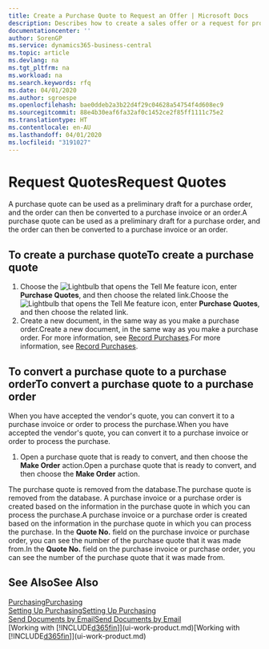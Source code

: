 ```yaml
---
title: Create a Purchase Quote to Request an Offer | Microsoft Docs
description: Describes how to create a sales offer or a request for proposal (RFQ) document to record your offer to a customer to sell products under certain terms.
documentationcenter: ''
author: SorenGP
ms.service: dynamics365-business-central
ms.topic: article
ms.devlang: na
ms.tgt_pltfrm: na
ms.workload: na
ms.search.keywords: rfq
ms.date: 04/01/2020
ms.author: sgroespe
ms.openlocfilehash: bae0ddeb2a3b22d4f29c04628a54754f4d608ec9
ms.sourcegitcommit: 88e4b30eaf6fa32af0c1452ce2f85ff1111c75e2
ms.translationtype: HT
ms.contentlocale: en-AU
ms.lasthandoff: 04/01/2020
ms.locfileid: "3191027"
---
```

# <a name="request-quotes"></a><span data-ttu-id="443db-103">Request Quotes</span><span class="sxs-lookup"><span data-stu-id="443db-103">Request Quotes</span></span>
<span data-ttu-id="443db-104">A purchase quote can be used as a preliminary draft for a purchase order, and the order can then be converted to a purchase invoice or an order.</span><span class="sxs-lookup"><span data-stu-id="443db-104">A purchase quote can be used as a preliminary draft for a purchase order, and the order can then be converted to a purchase invoice or an order.</span></span>


## <a name="to-create-a-purchase-quote"></a><span data-ttu-id="443db-105">To create a purchase quote</span><span class="sxs-lookup"><span data-stu-id="443db-105">To create a purchase quote</span></span>
1. <span data-ttu-id="443db-106">Choose the ![Lightbulb that opens the Tell Me feature](media/ui-search/search_small.png "Tell me what you want to do") icon, enter **Purchase Quotes**, and then choose the related link.</span><span class="sxs-lookup"><span data-stu-id="443db-106">Choose the ![Lightbulb that opens the Tell Me feature](media/ui-search/search_small.png "Tell me what you want to do") icon, enter **Purchase Quotes**, and then choose the related link.</span></span>
2. <span data-ttu-id="443db-107">Create a new document, in the same way as you make a purchase order.</span><span class="sxs-lookup"><span data-stu-id="443db-107">Create a new document, in the same way as you make a purchase order.</span></span> <span data-ttu-id="443db-108">For more information, see [Record Purchases](purchasing-how-record-purchases.md).</span><span class="sxs-lookup"><span data-stu-id="443db-108">For more information, see [Record Purchases](purchasing-how-record-purchases.md).</span></span>

## <a name="to-convert-a-purchase-quote-to-a-purchase-order"></a><span data-ttu-id="443db-109">To convert a purchase quote to a purchase order</span><span class="sxs-lookup"><span data-stu-id="443db-109">To convert a purchase quote to a purchase order</span></span>
<span data-ttu-id="443db-110">When you have accepted the vendor's quote, you can convert it to a purchase invoice or order to process the purchase.</span><span class="sxs-lookup"><span data-stu-id="443db-110">When you have accepted the vendor's quote, you can convert it to a purchase invoice or order to process the purchase.</span></span>

1. <span data-ttu-id="443db-111">Open a purchase quote that is ready to convert, and then choose the **Make Order** action.</span><span class="sxs-lookup"><span data-stu-id="443db-111">Open a purchase quote that is ready to convert, and then choose the **Make Order** action.</span></span>

<span data-ttu-id="443db-112">The purchase quote is removed from the database.</span><span class="sxs-lookup"><span data-stu-id="443db-112">The purchase quote is removed from the database.</span></span> <span data-ttu-id="443db-113">A purchase invoice or a purchase order is created based on the information in the purchase quote in which you can process the purchase.</span><span class="sxs-lookup"><span data-stu-id="443db-113">A purchase invoice or a purchase order is created based on the information in the purchase quote in which you can process the purchase.</span></span> <span data-ttu-id="443db-114">In the **Quote No.** field on the purchase invoice or purchase order, you can see the number of the purchase quote that it was made from.</span><span class="sxs-lookup"><span data-stu-id="443db-114">In the **Quote No.** field on the purchase invoice or purchase order, you can see the number of the purchase quote that it was made from.</span></span>

## <a name="see-also"></a><span data-ttu-id="443db-115">See Also</span><span class="sxs-lookup"><span data-stu-id="443db-115">See Also</span></span>
[<span data-ttu-id="443db-116">Purchasing</span><span class="sxs-lookup"><span data-stu-id="443db-116">Purchasing</span></span>](purchasing-manage-purchasing.md)  
[<span data-ttu-id="443db-117">Setting Up Purchasing</span><span class="sxs-lookup"><span data-stu-id="443db-117">Setting Up Purchasing</span></span>](purchasing-setup-purchasing.md)  
[<span data-ttu-id="443db-118">Send Documents by Email</span><span class="sxs-lookup"><span data-stu-id="443db-118">Send Documents by Email</span></span>](ui-how-send-documents-email.md)  
<span data-ttu-id="443db-119">[Working with [!INCLUDE[d365fin](includes/d365fin_md.md)]](ui-work-product.md)</span><span class="sxs-lookup"><span data-stu-id="443db-119">[Working with [!INCLUDE[d365fin](includes/d365fin_md.md)]](ui-work-product.md)</span></span>
